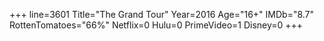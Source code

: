 +++
line=3601
Title="The Grand Tour"
Year=2016
Age="16+"
IMDb="8.7"
RottenTomatoes="66%"
Netflix=0
Hulu=0
PrimeVideo=1
Disney=0
+++

